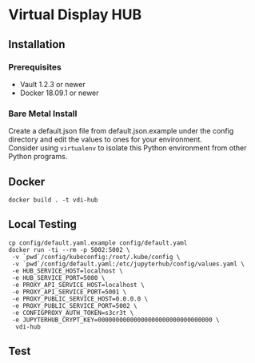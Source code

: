 # Virtual Display HUB

## Installation

### Prerequisites

- Vault 1.2.3 or newer
- Docker 18.09.1 or newer

### Bare Metal Install

Create a default.json file from default.json.example under the config directory and edit the values to ones for your environment.  
Consider using `virtualenv` to isolate this Python environment from other Python programs.  

## Docker

```
docker build . -t vdi-hub

```

## Local Testing

```
cp config/default.yaml.example config/default.yaml
docker run -ti --rm -p 5002:5002 \
 -v `pwd`/config/kubeconfig:/root/.kube/config \
 -v `pwd`/config/default.yaml:/etc/jupyterhub/config/values.yaml \
 -e HUB_SERVICE_HOST=localhost \
 -e HUB_SERVICE_PORT=5000 \
 -e PROXY_API_SERVICE_HOST=localhost \
 -e PROXY_API_SERVICE_PORT=5001 \
 -e PROXY_PUBLIC_SERVICE_HOST=0.0.0.0 \
 -e PROXY_PUBLIC_SERVICE_PORT=5002 \
 -e CONFIGPROXY_AUTH_TOKEN=s3cr3t \
 -e JUPYTERHUB_CRYPT_KEY=00000000000000000000000000000000 \
  vdi-hub
```

## Test

